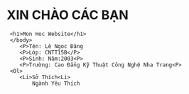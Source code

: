 # XIN CHÀO CÁC BẠN
<html>
<head>
    <title>Thiết Kế Website</title>
 </head>
  <body>

     <h1>Mon Hoc Website</h1>
     </body>
        <P>Tên: Lê Ngọc Đăng 
        <P>Lớp: CNTT15B</P>
        <P>Sinh: Năm:2003<P>
        <P>Trường: Cao Đẳng Kỹ Thuật Công Nghệ Nha Trang<P>
     <Ol>
        <Li>Sở Thích<Li>
            Ngành Yêu Thích 
          
</html>
